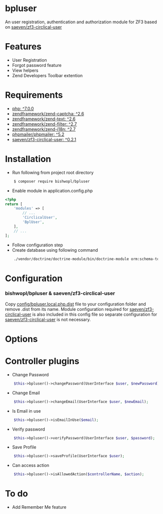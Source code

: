 # bpluser
An user registration, authentication and authorization module for ZF3 based on [saeven/zf3-circlical-user](https://github.com/Saeven/zf3-circlical-user/)

# Features
* User Registration
* Forgot password feature
* View helpers
* Zend Developers Toolbar extention

# Requirements
* [php: ^7.0.0](https://secure.php.net/)
* [zendframework/zend-captcha: ^2.6](https://github.com/zendframework/zend-captcha)
* [zendframework/zend-text: ^2.6](https://github.com/zendframework/zend-text)
* [zendframework/zend-filter: ^2.7](https://github.com/zendframework/zend-filter)
* [zendframework/zend-i18n: ^2.7](https://github.com/zendframework/zend-i18n)
* [phpmailer/phpmailer: ^5.2](https://github.com/PHPMailer/PHPMailer)
* [saeven/zf3-circlical-user: ^0.2.1](https://github.com/Saeven/zf3-circlical-user/)
    
# Installation
* Run following from project root directory 
```bash
    $ composer require bishwopl/bpluser
```
* Enable module in application.config.php
```php
<?php
return [
    'modules' => [
        // ...
        'CirclicalUser',
        'BplUser',
    ],
    // ...
];
```
* Follow configuration step
* Create database using following command 
```bash
    ./vendor/doctrine/doctrine-module/bin/doctrine-module orm:schema-tool:create
```
# Configuration

### bishwopl/bpluser & saeven/zf3-circlical-user
Copy [config/bpluser.local.php.dist](https://github.com/bishwopl/bpluser/blob/master/config/bpluser.local.php.dist) file to your configuration folder and remove .dist from its name. Module configuration required for [saeven/zf3-circlical-user](https://github.com/Saeven/zf3-circlical-user/) is also included in this config file so separate configuration for [saeven/zf3-circlical-user](https://github.com/Saeven/zf3-circlical-user/) is not necessary.

# Options

# Controller plugins
* Change Password
```php
    $this->bpluser()->changePassword(UserInterface $user, $newPassword);
```
* Change Email
```php
    $this->bpluser()->changeEmail(UserInterface $user, $newEmail);
```
* Is Email in use
```php
    $this->bpluser()->isEmailInUse($email);
```
* Verify password
```php
    $this->bpluser()->verifyPassword(UserInterface $user, $password);
```
* Save Profile
```php
    $this->bpluser()->saveProfile(UserInterface $user);
```
* Can access action
```php
    $this->bpluser()->isAllowedAction($controllerName, $action);
```
# To do 
* Add Remember Me feature
